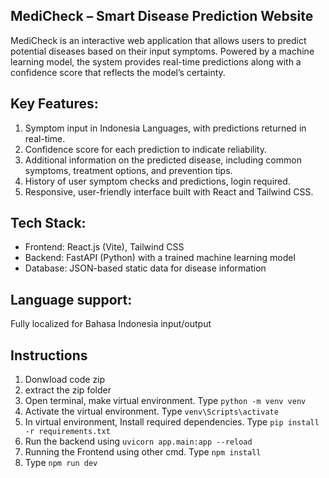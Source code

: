 ## MediCheck – Smart Disease Prediction Website
MediCheck is an interactive web application that allows users to predict potential diseases based on their input symptoms. Powered by a machine learning model, the system provides real-time predictions along with a confidence score that reflects the model’s certainty.
## Key Features:
1. Symptom input in Indonesia Languages, with predictions returned in real-time.
2. Confidence score for each prediction to indicate reliability.
3. Additional information on the predicted disease, including common symptoms, treatment options, and prevention tips.
4. History of user symptom checks and predictions, login required.
5. Responsive, user-friendly interface built with React and Tailwind CSS.
## Tech Stack:
- Frontend: React.js (Vite), Tailwind CSS
- Backend: FastAPI (Python) with a trained machine learning model
- Database: JSON-based static data for disease information
## Language support: 
Fully localized for Bahasa Indonesia input/output

## Instructions
1. Donwload code zip
2. extract the zip folder
3. Open terminal, make virtual environment. Type `python -m venv venv`
4. Activate the virtual environment. Type `venv\Scripts\activate`
5. In virtual environment, Install required dependencies. Type `pip install -r requirements.txt`
6. Run the backend using `uvicorn app.main:app --reload`
7. Running the Frontend using other cmd. Type `npm install`
8. Type `npm run dev`


